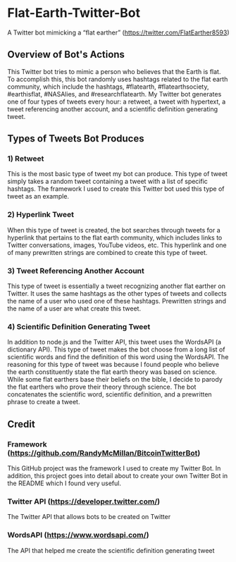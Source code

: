 # Flat-Earth-Twitter-Bot
A Twitter bot mimicking a “flat earther” (https://twitter.com/FlatEarther8593)

## Overview of Bot's Actions
This Twitter bot tries to mimic a person who believes that the Earth is flat. To accomplish this, this bot randomly uses hashtags related to the flat earth community, which include the hashtags, #flatearth, #flatearthsociety, #earthisflat, #NASAlies, and #researchflatearth. My Twitter bot generates one of four types of tweets every hour: a retweet, a tweet with hypertext, a tweet referencing another account, and a scientific definition generating tweet.

## Types of Tweets Bot Produces
### 1) Retweet 
This is the most basic type of tweet my bot can produce. This type of tweet simply takes a random tweet containing a tweet with a list of specific hashtags. The framework I used to create this Twitter bot used this type of tweet as an example.

### 2) Hyperlink Tweet 
When this type of tweet is created, the bot searches through tweets for a hyperlink that pertains to the flat earth community, which includes links to Twitter conversations, images, YouTube videos, etc. This hyperlink and one of many prewritten strings are combined to create this type of tweet.

### 3) Tweet Referencing Another Account 
This type of tweet is essentially a tweet recognizing another flat earther on Twitter. It uses the same hashtags as the other types of tweets and collects the name of a user who used one of these hashtags. Prewritten strings and the name of a user are what create this tweet.

### 4) Scientific Definition Generating Tweet 

In addition to node.js and the Twitter API, this tweet uses the WordsAPI (a dictionary API). This type of tweet makes the bot choose from a long list of scientific words and find the definition of this word using the WordsAPI. The reasoning for this type of tweet was because I found people who believe the earth constituently state the flat earth theory was based on science. While some flat earthers base their beliefs on the bible, I decide to parody the flat earthers who prove their theory through science. The bot concatenates the scientific word, scientific definition, and a prewritten phrase to create a tweet. 

## Credit 
### Framework (https://github.com/RandyMcMillan/BitcoinTwitterBot)
This GitHub project was the framework I used to create my Twitter Bot. In addition, this project goes into detail about to create your own Twitter Bot in the README which I found very useful.
### Twitter API (https://developer.twitter.com/)
The Twitter API that allows bots to be created on Twitter
### WordsAPI (https://www.wordsapi.com/)
The API that helped me create the scientific definition generating tweet 

